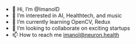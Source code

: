 - 👋 Hi, I’m @ImanolD
- 👀 I’m interested in AI, Healthtech, and music
- 🌱 I’m currently learning OpenCV, Redux
- 💞️ I’m looking to collaborate on exciting startups
- 📫 How to reach me imanol@neuron.health

<!---
ImanolD/ImanolD is a ✨ special ✨ repository because its `README.md` (this file) appears on your GitHub profile.
You can click the Preview link to take a look at your changes.
--->
